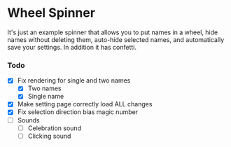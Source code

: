 # Wheel Spinner
It's just an example spinner that allows you to put names in a wheel, hide names without deleting them, auto-hide selected names, and automatically save your settings. In addition it has confetti.

### Todo
 - [x] Fix rendering for single and two names
   - [x] Two names
   - [x] Single name
 - [x] Make setting page correctly load ALL changes
 - [x] Fix selection direction bias magic number
 - [ ] Sounds
    - [ ] Celebration sound
    - [ ] Clicking sound
